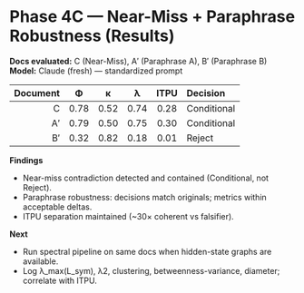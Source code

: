# Phase 4C — Near-Miss + Paraphrase Robustness (Results)

**Docs evaluated:** C (Near-Miss), A′ (Paraphrase A), B′ (Paraphrase B)
**Model:** Claude (fresh) — standardized prompt

| Document | Φ   | κ   | λ   | ITPU | Decision      |
|---------:|:---:|:---:|:---:|:----:|:--------------|
| C        |0.78 |0.52 |0.74 |0.28  | Conditional   |
| A′       |0.79 |0.50 |0.75 |0.30  | Conditional   |
| B′       |0.32 |0.82 |0.18 |0.01  | Reject        |

**Findings**
- Near-miss contradiction detected and contained (Conditional, not Reject).
- Paraphrase robustness: decisions match originals; metrics within acceptable deltas.
- ITPU separation maintained (~30× coherent vs falsifier).

**Next**
- Run spectral pipeline on same docs when hidden-state graphs are available.
- Log λ_max(L_sym), λ2, clustering, betweenness-variance, diameter; correlate with ITPU.
